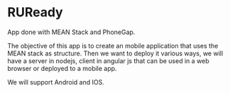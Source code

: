 # RUReady 

App done with MEAN Stack and PhoneGap. 

The objective of this app is to create an mobile application that uses the MEAN stack as structure.
Then we want to deploy it various ways, we will have a server in nodejs, client in angular js that can be used in a web browser or 
deployed to a mobile app. 

We will support Android and IOS.
